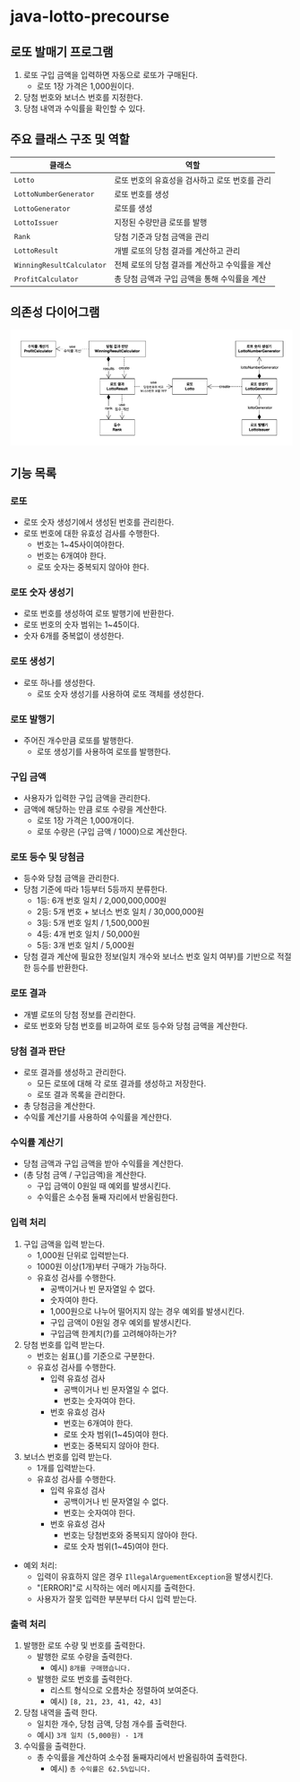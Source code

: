 # java-lotto-precourse

## 로또 발매기 프로그램
1. 로또 구입 금액을 입력하면 자동으로 로또가 구매된다.
   - 로또 1장 가격은 1,000원이다.
2. 당첨 번호와 보너스 번호를 지정한다.
3. 당첨 내역과 수익률을 확인할 수 있다.

## 주요 클래스 구조 및 역할

| 클래스                       | 역할                         |
|---------------------------|----------------------------|
| `Lotto`                   | 로또 번호의 유효성을 검사하고 로또 번호를 관리 |
| `LottoNumberGenerator`    | 로또 번호를 생성                  |
| `LottoGenerator`          | 로또를 생성                     |
| `LottoIssuer`             | 지정된 수량만큼 로또를 발행            |
| `Rank`                    | 당첨 기준과 당첨 금액을 관리           |
| `LottoResult`             | 개별 로또의 당첨 결과를 계산하고 관리      |
| `WinningResultCalculator` | 전체 로또의 당첨 결과를 계산하고 수익률을 계산 |
| `ProfitCalculator`        | 총 당첨 금액과 구입 금액을 통해 수익률을 계산 |

## 의존성 다이어그램
![img.png](docs/dependency_diagram.png)

## 기능 목록
### 로또
- 로또 숫자 생성기에서 생성된 번호를 관리한다.
- 로또 번호에 대한 유효성 검사를 수행한다.
    - 번호는 1~45사이여야한다.
    - 번호는 6개여야 한다.
    - 로또 숫자는 중복되지 않아야 한다.
### 로또 숫자 생성기
- 로또 번호를 생성하여 로또 발행기에 반환한다.
- 로또 번호의 숫자 범위는 1~45이다.
- 숫자 6개를 중복없이 생성한다.

### 로또 생성기
- 로또 하나를 생성한다.
    - 로또 숫자 생성기를 사용하여 로또 객체를 생성한다.

### 로또 발행기
- 주어진 개수만큼 로또를 발행한다.
    - 로또 생성기를 사용하여 로또를 발행한다.

### 구입 금액
- 사용자가 입력한 구입 금액을 관리한다.
- 금액에 해당하는 만큼 로또 수량을 계산한다.
    - 로또 1장 가격은 1,000개이다.
    - 로또 수량은 (구입 금액 / 1000)으로 계산한다.

### 로또 등수 및 당첨금
- 등수와 당첨 금액을 관리한다.
- 당첨 기준에 따라 1등부터 5등까지 분류한다.
    - 1등: 6개 번호 일치 / 2,000,000,000원
    - 2등: 5개 번호 + 보너스 번호 일치 / 30,000,000원
    - 3등: 5개 번호 일치 / 1,500,000원
    - 4등: 4개 번호 일치 / 50,000원
    - 5등: 3개 번호 일치 / 5,000원
- 당첨 결과 계산에 필요한 정보(일치 개수와 보너스 번호 일치 여부)를 기반으로 적절한 등수를 반환한다.

### 로또 결과
- 개별 로또의 당첨 정보를 관리한다.
- 로또 번호와 당첨 번호를 비교하여 로또 등수와 당첨 금액을 계산한다.

### 당첨 결과 판단
- 로또 결과를 생성하고 관리한다.
    - 모든 로또에 대해 각 로또 결과를 생성하고 저장한다.
    - 로또 결과 목록을 관리한다.
- 총 당첨금을 계산한다.
- 수익률 계산기를 사용하여 수익률을 계산한다.

### 수익률 계산기
- 당첨 금액과 구입 금액을 받아 수익률을 계산한다.
- (총 당첨 금액 / 구입금액)을 계산한다.
    - 구입 금액이 0원일 때 예외를 발생시킨다.
    - 수익률은 소수점 둘째 자리에서 반올림한다.

### 입력 처리
1. 구입 금액을 입력 받는다.
    - 1,000원 단위로 입력받는다.
    - 1000원 이상(1개)부터 구매가 가능하다.
    - 유효성 검사를 수행한다.
        - 공백이거나 빈 문자열일 수 없다.
        -  숫자여야 한다.
        - 1,000원으로 나누어 떨어지지 않는 경우 예외를 발생시킨다.
        - 구입 금액이 0원일 경우 예외를 발생시킨다.
        - 구입금액 한계치(?)를 고려해야하는가?
2. 당첨 번호를 입력 받는다.
    - 번호는 쉼표(,)를 기준으로 구분한다.
    - 유효성 검사를 수행한다.
        - 입력 유효성 검사
            -  공백이거나 빈 문자열일 수 없다.
            - 번호는 숫자여야 한다.
        - 번호 유효성 검사
            - 번호는 6개여야 한다.
            -  로또 숫자 범위(1~45)여야 한다.
            - 번호는 중복되지 않아야 한다.
3. 보너스 번호를 입력 받는다.
    - 1개를 입력받는다.
    - 유효성 검사를 수행한다.
        - 입력 유효성 검사
            -  공백이거나 빈 문자열일 수 없다.
            - 번호는 숫자여야 한다.
        - 번호 유효성 검사
            - 번호는 당첨번호와 중복되지 않아야 한다.
            - 로또 숫자 범위(1~45)여야 한다.
- 예외 처리:
    - 입력이 유효하지 않은 경우 `IllegalArguementException`을 발생시킨다.
    - "[ERROR]"로 시작하는 에러 메시지를 출력한다.
    - 사용자가 잘못 입력한 부분부터 다시 입력 받는다.

### 출력 처리
1. 발행한 로또 수량 및 번호를 출력한다.
    - 발행한 로또 수량을 출력한다.
        - 예시) `8개를 구매했습니다.`
    - 발행한 로또 번호를 출력한다.
        - 리스트 형식으로 오름차순 정렬하여 보여준다.
        - 예시) `[8, 21, 23, 41, 42, 43]`
2. 당첨 내역을 출력 한다.
    - 일치한 개수, 당첨 금액, 당첨 개수를 출력한다.
    - 예시) `3개 일치 (5,000원) - 1개`
3. 수익률을 출력한다.
    - 총 수익률을 계산하여 소수점 둘째자리에서 반올림하여 출력한다.
        - 예시) `총 수익률은 62.5%입니다.`